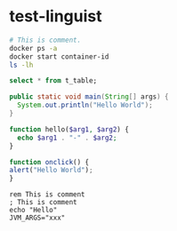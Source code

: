 # test-linguist

```bash
# This is comment.
docker ps -a
docker start container-id
ls -lh
```

```sql
select * from t_table;
```

```java
public static void main(String[] args) {
  System.out.println("Hello World");
}
```

```php
function hello($arg1, $arg2) {
  echo $arg1 . "-" . $arg2;
}
```

```javascript
function onclick() {
alert("Hello World");
}
```

```batch
rem This is comment
; This is comment
echo "Hello"
JVM_ARGS="xxx"
```
